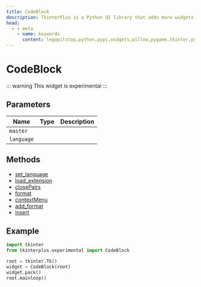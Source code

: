 ```yaml
---
title: CodeBlock
description: TkinterPlus is a Python UI library that adds more widgets to Tkinter
head:
  - - meta
    - name: keywords
      content: legopitstop,python,pypi,widgets,pillow,pygame,tkinter,pythonpackage
---
```


# CodeBlock <Badge type="warning" text="Experimental" />

::: warning
This widget is experimental
:::

## Parameters

| Name       | Type | Description |
| ---------- | ---- | ----------- |
| `master`   |      |             |
| `language` |      |             |

## Methods

- [set_language](#set_language)
- [load_extension](#load_extension)
- [closePairs](#closePairs)
- [format](#format)
- [contextMenu](#contextMenu)
- [add_format](#add_format)
- [insert](#insert)

## Example

```py
import tkinter
from tkinterplus.experimental import CodeBlock

root = tkinter.Tk()
widget = CodeBlock(root)
widget.pack()
root.mainloop()
```
